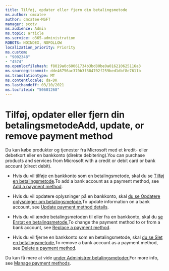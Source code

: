 ```yaml
---
title: Tilføj, opdater eller fjern din betalingsmetode
ms.author: cmcatee
author: cmcatee-MSFT
manager: scotv
ms.audience: Admin
ms.topic: article
ms.service: o365-administration
ROBOTS: NOINDEX, NOFOLLOW
localization_priority: Priority
ms.custom:
- "9002348"
- "4574"
ms.openlocfilehash: f8019a0c60061734b3bd80be0a016210625116a3
ms.sourcegitcommit: dde46756ac370b3f384702f259bed1dbf8e7611b
ms.translationtype: MT
ms.contentlocale: da-DK
ms.lasthandoff: 03/10/2021
ms.locfileid: "50601268"
---
```

# <a name="add-update-or-remove-payment-method"></a><span data-ttu-id="b75ef-102">Tilføj, opdater eller fjern din betalingsmetode</span><span class="sxs-lookup"><span data-stu-id="b75ef-102">Add, update, or remove payment method</span></span>

<span data-ttu-id="b75ef-103">Du kan købe produkter og tjenester fra Microsoft med et kredit- eller debetkort eller en bankkonto (direkte debitering).</span><span class="sxs-lookup"><span data-stu-id="b75ef-103">You can purchase products and services from Microsoft with a credit or debit card or bank account (direct debit).</span></span>

- <span data-ttu-id="b75ef-104">Hvis du vil tilføje en bankkonto som en betalingsmetode, skal du se [Tilføj en betalingsmetode](https://docs.microsoft.com/microsoft-365/commerce/billing-and-payments/manage-payment-methods#add-a-payment-method).</span><span class="sxs-lookup"><span data-stu-id="b75ef-104">To add a bank account as a payment method, see [Add a payment method](https://docs.microsoft.com/microsoft-365/commerce/billing-and-payments/manage-payment-methods#add-a-payment-method).</span></span>

- <span data-ttu-id="b75ef-105">Hvis du vil opdatere oplysninger på en bankkonto, skal [du se Opdatere oplysninger om betalingsmetode.](https://docs.microsoft.com/microsoft-365/commerce/billing-and-payments/manage-payment-methods#update-payment-method-details)</span><span class="sxs-lookup"><span data-stu-id="b75ef-105">To update information on a bank account, see [Update payment method details](https://docs.microsoft.com/microsoft-365/commerce/billing-and-payments/manage-payment-methods#update-payment-method-details).</span></span>

- <span data-ttu-id="b75ef-106">Hvis du vil ændre betalingsmetoden til eller fra en bankkonto, skal du [se Erstat en betalingsmetode.](https://docs.microsoft.com/microsoft-365/commerce/billing-and-payments/manage-payment-methods#replace-a-payment-method)</span><span class="sxs-lookup"><span data-stu-id="b75ef-106">To change the payment method to or from a bank account, see [Replace a payment method](https://docs.microsoft.com/microsoft-365/commerce/billing-and-payments/manage-payment-methods#replace-a-payment-method).</span></span>

- <span data-ttu-id="b75ef-107">Hvis du vil fjerne en bankkonto som en betalingsmetode, skal [du se Slet en betalingsmetode.](https://docs.microsoft.com/microsoft-365/commerce/billing-and-payments/manage-payment-methods#delete-a-payment-method)</span><span class="sxs-lookup"><span data-stu-id="b75ef-107">To remove a bank account as a payment method, see [Delete a payment method](https://docs.microsoft.com/microsoft-365/commerce/billing-and-payments/manage-payment-methods#delete-a-payment-method).</span></span>

<span data-ttu-id="b75ef-108">Du kan få mere at vide [under Administrer betalingsmetoder.](https://docs.microsoft.com/microsoft-365/commerce/billing-and-payments/manage-payment-methods)</span><span class="sxs-lookup"><span data-stu-id="b75ef-108">For more info, see [Manage payment methods](https://docs.microsoft.com/microsoft-365/commerce/billing-and-payments/manage-payment-methods).</span></span>
